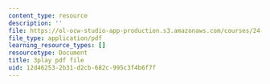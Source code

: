 ```yaml
---
content_type: resource
description: ''
file: https://ol-ocw-studio-app-production.s3.amazonaws.com/courses/24-908-creole-language-and-caribbean-identities-spring-2017/12d462532b31d2cb682c995c3f4b6f7f_Mbz648H3IEw.pdf
file_type: application/pdf
learning_resource_types: []
resourcetype: Document
title: 3play pdf file
uid: 12d46253-2b31-d2cb-682c-995c3f4b6f7f
---
```

